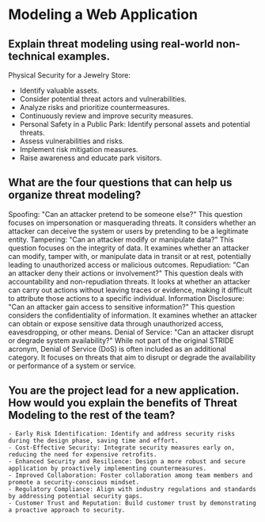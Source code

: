 # Modeling a Web Application

## Explain threat modeling using real-world non-technical examples.
Physical Security for a Jewelry Store:
- Identify valuable assets.
- Consider potential threat actors and vulnerabilities.
- Analyze risks and prioritize countermeasures.
- Continuously review and improve security measures.
- Personal Safety in a Public Park:
Identify personal assets and potential threats.
- Assess vulnerabilities and risks.
- Implement risk mitigation measures.
- Raise awareness and educate park visitors.

## What are the four questions that can help us organize threat modeling?
Spoofing: "Can an attacker pretend to be someone else?"
    This question focuses on impersonation or masquerading threats. It considers whether an attacker can deceive the system or users by pretending to be a legitimate entity.
Tampering: "Can an attacker modify or manipulate data?"
    This question focuses on the integrity of data. It examines whether an attacker can modify, tamper with, or manipulate data in transit or at rest, potentially leading to unauthorized access or malicious outcomes.
Repudiation: "Can an attacker deny their actions or involvement?"
    This question deals with accountability and non-repudiation threats. It looks at whether an attacker can carry out actions without leaving traces or evidence, making it difficult to attribute those actions to a specific individual.
Information Disclosure: "Can an attacker gain access to sensitive information?"
    This question considers the confidentiality of information. It examines whether an attacker can obtain or expose sensitive data through unauthorized access, eavesdropping, or other means.
Denial of Service: "Can an attacker disrupt or degrade system availability?"
    While not part of the original STRIDE acronym, Denial of Service (DoS) is often included as an additional category. It focuses on threats that aim to disrupt or degrade the availability or performance of a system or service.

## You are the project lead for a new application. How would you explain the benefits of Threat Modeling to the rest of the team?
    - Early Risk Identification: Identify and address security risks during the design phase, saving time and effort.
    - Cost-Effective Security: Integrate security measures early on, reducing the need for expensive retrofits.
    - Enhanced Security and Resilience: Design a more robust and secure application by proactively implementing countermeasures.
    - Improved Collaboration: Foster collaboration among team members and promote a security-conscious mindset.
    - Regulatory Compliance: Align with industry regulations and standards by addressing potential security gaps.
    - Customer Trust and Reputation: Build customer trust by demonstrating a proactive approach to security.